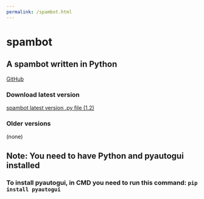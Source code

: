 ```yaml
---
permalink: /spambot.html
---
```

# spambot
## A spambot written in Python

[GitHub](https://github.com/GPGamer98/spambot)
### Download latest version
[spambot latest version .py file (1.2)](https://github.com/GPGamer98/spambot/releases/tag/v1.2)
### Older versions
(none)

## Note: You need to have Python and pyautogui installed
### To install pyautogui, in CMD you need to run this command: `pip install pyautogui`
